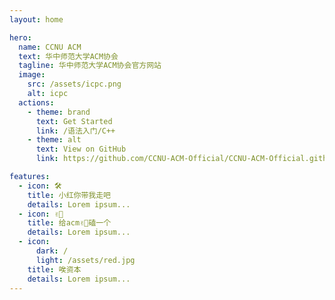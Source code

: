 ```yaml
---
layout: home

hero:
  name: CCNU ACM
  text: 华中师范大学ACM协会
  tagline: 华中师范大学ACM协会官方网站
  image:
    src: /assets/icpc.png
    alt: icpc
  actions:
    - theme: brand
      text: Get Started
      link: /语法入门/C++
    - theme: alt
      text: View on GitHub
      link: https://github.com/CCNU-ACM-Official/CCNU-ACM-Official.github.io

features:
  - icon: 🛠️
    title: 小红你带我走吧
    details: Lorem ipsum...
  - icon: ✌🏻
    title: 给acm✌🏻磕一个
    details: Lorem ipsum...
  - icon:
      dark: /
      light: /assets/red.jpg
    title: 唉资本
    details: Lorem ipsum...
---
```


<style>
  :root {
    --vp-home-hero-name-color: transparent;
    --vp-home-hero-name-background: -webkit-linear-gradient(120deg, #bd34fe, #41d1ff);
  }
</style>